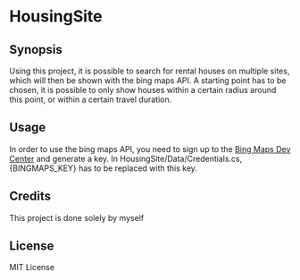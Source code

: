 # HousingSite

## Synopsis

Using this project, it is possible to search for rental houses on multiple sites, which will then be shown with the bing maps API. A starting point has to be chosen, it is possible to only show houses within a certain radius around this point, or within a certain travel duration.

## Usage

In order to use the bing maps API, you need to sign up to the [Bing Maps Dev Center](https://www.bingmapsportal.com/ "Bing Maps Dev Center") and generate a key. In HousingSite/Data/Credentials.cs, {BINGMAPS_KEY} has to be replaced with this key.

## Credits

This project is done solely by myself

## License

MIT License

